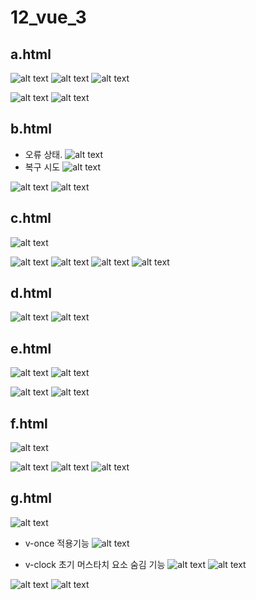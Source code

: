 # 12_vue_3

## a.html

![alt text](image.png)
![alt text](image-1.png)
![alt text](image-2.png)

![alt text](image-3.png)
![alt text](image-4.png)

## b.html

- 오류 상태.
  ![alt text](image-17.png)
- 복구 시도
  ![alt text](image-18.png)

![alt text](image-5.png)
![alt text](image-6.png)

## c.html

![alt text](image-19.png)

![alt text](image-7.png)
![alt text](image-8.png)
![alt text](image-9.png)
![alt text](image-10.png)

## d.html

![alt text](image-20.png)
![alt text](image-11.png)

## e.html

![alt text](image-21.png)
![alt text](image-22.png)

![alt text](image-12.png)
![alt text](image-13.png)

## f.html

![alt text](image-26.png)

![alt text](image-23.png)
![alt text](image-24.png)
![alt text](image-25.png)

## g.html

![alt text](image-28.png)

- v-once 적용기능
  ![alt text](image-29.png)

- v-clock 초기 머스타치 요소 숨김 기능
  ![alt text](image-30.png)
  ![alt text](image-31.png)

![alt text](image-27.png)
![alt text](image-32.png)
